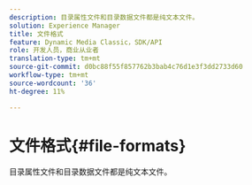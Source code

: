 ```yaml
---
description: 目录属性文件和目录数据文件都是纯文本文件。
solution: Experience Manager
title: 文件格式
feature: Dynamic Media Classic，SDK/API
role: 开发人员，商业从业者
translation-type: tm+mt
source-git-commit: d0bc88f55f857762b3bab4c76d1e3f3dd2733d60
workflow-type: tm+mt
source-wordcount: '36'
ht-degree: 11%

---
```



# 文件格式{#file-formats}

目录属性文件和目录数据文件都是纯文本文件。


